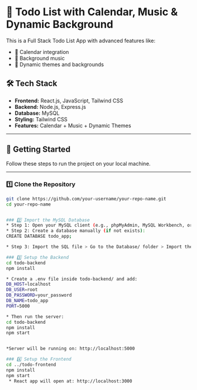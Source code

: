 # 📝 Todo List with Calendar, Music & Dynamic Background

This is a Full Stack Todo List App with advanced features like:
- 📆 Calendar integration
- 🎵 Background music
- 🎨 Dynamic themes and backgrounds

## 🛠️ Tech Stack

- **Frontend:** React.js, JavaScript, Tailwind CSS
- **Backend:** Node.js, Express.js
- **Database:** MySQL
- **Styling:** Tailwind CSS
- **Features:** Calendar + Music + Dynamic Themes

---

## 🚀 Getting Started

Follow these steps to run the project on your local machine.

---

### 1️⃣ Clone the Repository

```bash
git clone https://github.com/your-username/your-repo-name.git
cd your-repo-name


### 2️⃣ Import the MySQL Database
* Step 1: Open your MySQL client (e.g., phpMyAdmin, MySQL Workbench, or Terminal)
* Step 2: Create a database manually (if not exists):
CREATE DATABASE todo_app;

* Step 3: Import the SQL file > Go to the Database/ folder > Import the file: mySqlDatabase.sql into your todo_app database > ✅ Note: Make sure MySQL is running on your machine.

### 3️⃣ Setup the Backend
cd todo-backend
npm install

* Create a .env file inside todo-backend/ and add:
DB_HOST=localhost
DB_USER=root
DB_PASSWORD=your_password
DB_NAME=todo_app
PORT=5000

* Then run the server:
cd todo-backend
npm install
npm start


*Server will be running on: http://localhost:5000

### 4️⃣ Setup the Frontend
cd ../todo-frontend
npm install
npm start
 * React app will open at: http://localhost:3000












